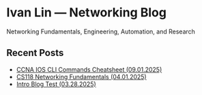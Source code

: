 # Ivan Lin — Networking Blog
Networking Fundamentals, Engineering, Automation, and Research

## Recent Posts
- [CCNA IOS CLI Commands Cheatsheet (09.01.2025)](./posts/2025-09-01-CCNA-IOS-CLI-CHEATSHEET.md)
- [CS118 Networking Fundamentals (04.01.2025)](./posts/2025-04-01-CS118-network-fundamentals-cheatsheet.md)
- [Intro Blog Test (03.28.2025)](./posts/2025-03-28-hello.md)